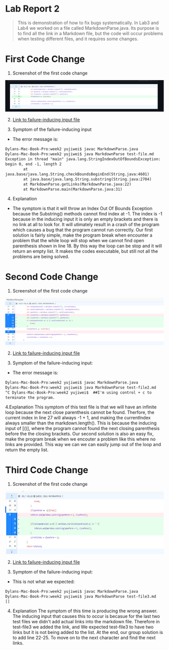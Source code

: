# **Lab Report 2**

> This is demonstration of how to fix bugs systematically. In Lab3 and Lab4 we worked on a file called MarkdownParse.java. Its purpose is to find all the link in a Markdown file, but the code will occur problems when testing different files, and it requires some changes.


# **First Code Change**
1. Screenshot of the first code change
<p align="center">
  <img width="650" height="100" src="images/lab-week4-p1.PNG">
</p>

2. [Link to failure-inducing input file](test-file/test-file.md)

3. Symptom of the failure-inducing input
- The error message is: 

```
Dylans-Mac-Book-Pro:week2 yujiwei$ javac MarkdownParse.java 
Dylans-Mac-Book-Pro:week2 yujiwei$ java MarkdownParse test-file.md 
Exception in thread "main" java.lang.StringIndexOutOfBoundsException: begin 0, end -1, length 2
        at java.base/java.lang.String.checkBoundsBeginEnd(String.java:4601)
        at java.base/java.lang.String.substring(String.java:2704)
        at MarkdownParse.getLinks(MarkdownParse.java:22)
        at MarkdownParse.main(MarkdownParse.java:31)

```



4. Explanation
- The symptom is that it will throw an Index Out Of Bounds Exception because the Substring() methods cannot find index at -1. The index is -1 because in the inducing input it is only an empty brackets and there is no link at all to look for. It will utimately result in a crash of the program which causes a bug that the program cannot run correctly. Our first solution is fairly simple, make the program break when encounter a problem that the while loop will stop when we cannot find open parenthesis shown in line 18. By this way the loop can be stop and it will return an empty list. It makes the codes executable, but still not all the problems are being solved.



# **Second Code Change**

1. Screenshot of the first code change
<p align="center">
  <img width="600" height="150" src="images/lab-week4-p2.PNG">
</p>

2. [Link to failure-inducing input file](test-file/test-file2.md)

3. Symptom of the failure-inducing input:
- The error message is:


```
Dylans-Mac-Book-Pro:week2 yujiwei$ javac MarkdownParse.java 
Dylans-Mac-Book-Pro:week2 yujiwei$ java MarkdownParse test-file2.md 
^C Dylans-Mac-Book-Pro:week2 yujiwei$  ##I'm using control + c to terminate the program.
```


4.Explanation
This symptom of this test file is that we will have an infinite loop because the next close parenthesis cannot be found. Therfore, the current index in line 27 will always -1 + 1, and making the currentIndex always smaller than the markdown.length(). This is because the inducing input of [()], where the program cannot found the next closing parenthesis before the the closing brackets. Our second solution is also an easy fix, make the program break when we encouter a problem like this where no links are provided. This way we can we can easily jump out of the loop and return the empty list.



# **Third Code Change**

1. Screenshot of the first code change
<p align="center">
  <img width="700" height="200" src="images/lab-week4-p3.PNG">
</p>


2. [Link to failure-inducing input file](test-file/test-file3.md)

3. Symptom of the failure-inducing input:
- This is not what we expected:

```
Dylans-Mac-Book-Pro:week2 yujiwei$ javac MarkdownParse.java 
Dylans-Mac-Book-Pro:week2 yujiwei$ java MarkdownParse test-file3.md 
[]
```

4. Explanation
The symptom of this time is producing the wrong answer. The inducing input that causes this to occur is becasue for the last two test files we didn't add actual links into the markdown file. Therefore in test-file3 we added the link, and We expected test-file3 to have two links but it is not being added to the list. At the end, our group solution is to add line 22-25. To move on to the next character and find the next links.

